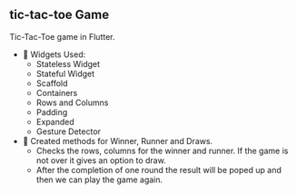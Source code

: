 ## tic-tac-toe Game

Tic-Tac-Toe game in Flutter.

- :page_with_curl: Widgets Used:
  - Stateless Widget
  - Stateful Widget
  - Scaffold
  - Containers
  - Rows and Columns
  - Padding
  - Expanded
  - Gesture Detector
- :scroll: Created methods for Winner, Runner and Draws. 
  - Checks the rows, columns for the winner and runner. If the game is not over it gives an option to draw.
  - After the completion of one round the result will be poped up and then we can play the game again.
  
